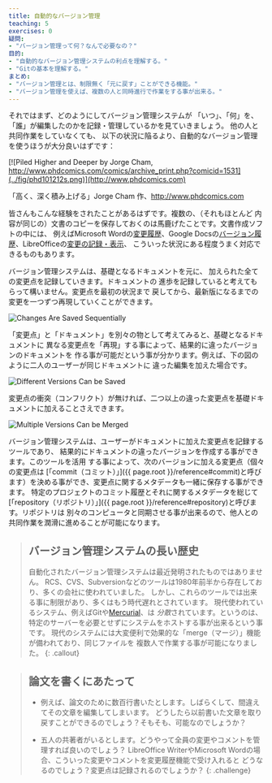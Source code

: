 ```yaml
---
title: 自動的なバージョン管理
teaching: 5
exercises: 0
疑問:
- "バージョン管理って何？なんで必要なの？"
目的:
- "自動的なバージョン管理システムの利点を理解する。"
- "Gitの基本を理解する。"
まとめ:
- "バージョン管理とは、制限無く「元に戻す」ことができる機能。"
- "バージョン管理を使えば、複数の人と同時進行で作業をする事が出来る。"
---
```


それではまず、どのようにしてバージョン管理システムが
「いつ」、「何」を、「誰」が編集したのかを記録・管理しているかを見ていきましょう。
他の人と共同作業をしていなくても、
以下の状況に陥るより、自動的なバージョン管理を使うほうが大分良いはずです：

[![Piled Higher and Deeper by Jorge Cham, http://www.phdcomics.com/comics/archive_print.php?comicid=1531](../fig/phd101212s.png)](http://www.phdcomics.com)

「高く、深く積み上げる」Jorge Cham 作、http://www.phdcomics.com

皆さんもこんな経験をされたことがあるはずです。複数の、（それもほとんど
内容が同じの）文書のコピーを保存しておくのは馬鹿げたことです。文書作成ソフトの中には、
例えばMicrosoft Wordの[変更履歴](https://support.office.com/en-us/article/Track-changes-in-Word-197ba630-0f5f-4a8e-9a77-3712475e806a)、Google Docsの[バージョン履歴](https://support.google.com/docs/answer/190843?hl=en)、LibreOfficeの[変更の記録・表示](https://help.libreoffice.org/Common/Recording_and_Displaying_Changes)、
こういった状況にある程度うまく対応できるものもあります。

バージョン管理システムは、基礎となるドキュメントを元に、
加えられた全ての変更点を記録していきます。ドキュメントの
進歩を記録していると考えてもらって構いません。変更点を最初の状況まで
戻してから、最新版になるまでの変更を一つずつ再現していくことができます。

![Changes Are Saved Sequentially](../fig/play-changes.svg)

「変更点」と「ドキュメント」を別々の物として考えてみると、基礎となるドキュメントに
異なる変更点を「再現」する事によって、結果的に違ったバージョンのドキュメントを
作る事が可能だという事が分かります。例えば、下の図のように二人のユーザーが同じドキュメントに
違った編集を加えた場合です。

![Different Versions Can be Saved](../fig/versions.svg)

変更点の衝突（コンフリクト）が無ければ、二つ以上の違った変更点を基礎ドキュメントに加えることさえできます。

![Multiple Versions Can be Merged](../fig/merge.svg)

バージョン管理システムは、ユーザーがドキュメントに加えた変更点を記録するツールであり、
結果的にドキュメントの違ったバージョンを作成する事ができます。このツールを活用
する事によって、次のバージョンに加える変更点（個々の変更点は
[「commit（コミット）」]({{ page.root }}/reference#commit)と呼びます）を決める事ができ、変更点に関するメタデータも一緒に保存する事ができます。
特定のプロジェクトのコミット履歴とそれに関するメタデータを総じて
[「repository（リポジトリ）」]({{ page.root }}/reference#repository)と呼びます。リポジトリは
別々のコンピュータと同期させる事が出来るので、他人との共同作業を潤滑に進めることが可能になります。

> ## バージョン管理システムの長い歴史
>
> 自動化されたバージョン管理システムは最近発明されたものではありません。
> RCS、CVS、Subversionなどのツールは1980年前半から存在しており、多くの会社に使われていました。
> しかし、これらのツールでは出来る事に制限があり、多くはもう時代遅れとされています。
> 現代使われているシステム、例えばGitや[Mercurial](https://swcarpentry.github.io/hg-novice/)、は
> *分散*されています。というのは、特定のサーバーを必要とせずにシステムをホストする事が出来るという事です。
> 現代のシステムには大変便利で効果的な「merge（マージ）」機能が備われており、同じファイルを
> 複数人で作業する事が可能になりました。
{: .callout}

> ## 論文を書くにあたって
>
> *   例えば、論文のために数百行書いたとします。しばらくして、間違えてその文章を編集してしまいます。
>     どうしたら以前書いた文章を取り戻すことができるのでしょう？そもそも、可能なのでしょうか？
>
> *   五人の共著者がいるとします。どうやって全員の変更やコメントを管理すれば良いのでしょう？
>     LibreOffice WriterやMicrosoft Wordの場合、こういった変更やコメントを変更履歴機能で受け入れると
>     どうなるのでしょう？変更点は記録されるのでしょうか？
{: .challenge}

